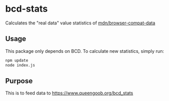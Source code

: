 # bcd-stats
Calculates the "real data" value statistics of [mdn/browser-compat-data](https://github.com/mdn/browser-compat-data)

## Usage
This package only depends on BCD.  To calculate new statistics, simply run:
```sh
npm update
node index.js
```

## Purpose
This is to feed data to https://www.queengoob.org/bcd_stats
